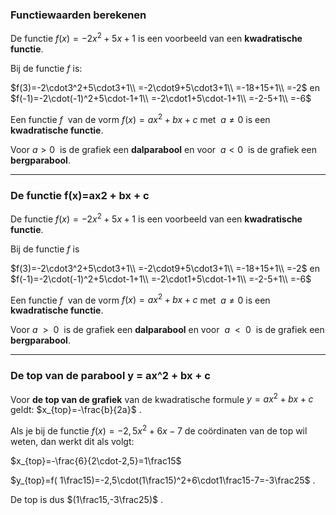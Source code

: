 ### Functiewaarden berekenen

De functie $f(x)=-2x^2+5x+1$ is een voorbeeld van een **kwadratische functie**.

  

Bij de functie $f$ is:

  

$f(3)=-2\cdot3^2+5\cdot3+1\\ =-2\cdot9+5\cdot3+1\\ =-18+15+1\\ =-2$ en $f(-1)=-2\cdot(-1)^2+5\cdot-1+1\\ =-2\cdot1+5\cdot-1+1\\ =-2-5+1\\ =-6$

  

Een functie $f$  van de vorm $f(x)=ax^2+bx+c$ met  $a≠0$ is een **kwadratische functie**.

  

Voor $a\gt0$  is de grafiek een **dalparabool** en voor  $a\lt0$  is de grafiek een **bergparabool**.

---

### De functie f(x)=ax2 + bx + c

De functie $f(x)=-2x^2+5x+1$ is een voorbeeld van een **kwadratische functie**.

  

Bij de functie $f$ is

$f(3)=-2\cdot3^2+5\cdot3+1\\ =-2\cdot9+5\cdot3+1\\ =-18+15+1\\ =-2$ en $f(-1)=-2\cdot(-1)^2+5\cdot-1+1\\ =-2\cdot1+5\cdot-1+1\\ =-2-5+1\\ =-6$

  

Een functie $f$  van de vorm $f(x)=ax^2+bx+c$ met  $a≠0$ is een **kwadratische functie**.

  

Voor $a$  >  $0$  is de grafiek een **dalparabool** en voor  $a$  <  $0$  is de grafiek een **bergparabool**.

---

### De top van de parabool y = ax^2 + bx + c

Voor **de top van de grafiek** van de kwadratische formule $y=ax^2+bx+c$ geldt: $x_{top}=-\frac{b}{2a}$ .

  

Als je bij de functie $f(x)=-2,5x^2+6x-7$ de coördinaten van de top wil weten, dan werkt dit als volgt:

$x_{top}=-\frac{6}{2\cdot-2,5}=1\frac15$

$y_{top}=f( 1\frac15)=-2,5\cdot(1\frac15)^2+6\cdot1\frac15-7=-3\frac25$ .

De top is dus $(1\frac15,-3\frac25)$ .

